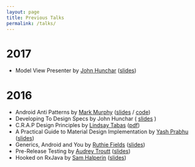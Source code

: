 ```yaml
---
layout: page
title: Previous Talks
permalink: /talks/
---
```


# 2017

- Model View Presenter by [John Hunchar](https://twitter.com/jhunch) ([slides](https://docs.google.com/presentation/d/1ACKhmRDg6qpaJVkkVWyvyjs_6xwfwqVQk_Be4n2oLDA/edit#slide=id.p))

# 2016

- Android Anti Patterns by [Mark Murphy](https://twitter.com/commonsguy) ([slides](https://commonsware.com/presos/2016-03-Philly/#/) / [code](https://github.com/commonsguy/cw-omnibus/tree/master/AntiPatterns/Camera))
- Developing To Design Specs by John Hunchar ( [slides](https://docs.google.com/presentation/d/1T_ODgu7_hAP-KDsiGJp692Bdkgz7Oyqgjxkyx2iEXyc/edit) )
- C.R.A.P Design Principles by [Lindsay Tabas](http://twitter.com/LINDSAYT) ([pdf](https://drive.google.com/file/d/1tJQX1BqkkciCmH99-9aQyzJSr252dxT5KP6FCPeh-sZVOYvWu2Gg_Sd1V_zy9D3MJB8jLYAEfGFpvMPC/view?usp=sharing))
- A Practical Guide to Material Design Implementation by [Yash Prabhu](https://twitter.com/yashvprabhu) ([slides](https://speakerdeck.com/yprabhu/android-alliance-april-2016-practical-guide-to-material-design-implementation))
- Generics, Android and You by [Ruthie Fields](https://twitter.com/theonlyruthie) ([slides](http://research-tech.github.io/reveal.javapresent/))
- Pre-Release Testing by [Audrey Troutt](https://twitter.com/auditty) ([slides](https://prezi.com/yic-2gyycvdc/pre-release-testing/))
- Hooked on RxJava by [Sam Halperin](https://github.com/shalperin/hooked-on-rxAndroid-talk) ([slides](https://github.com/shalperin/hooked-on-rxAndroid-talk))  
